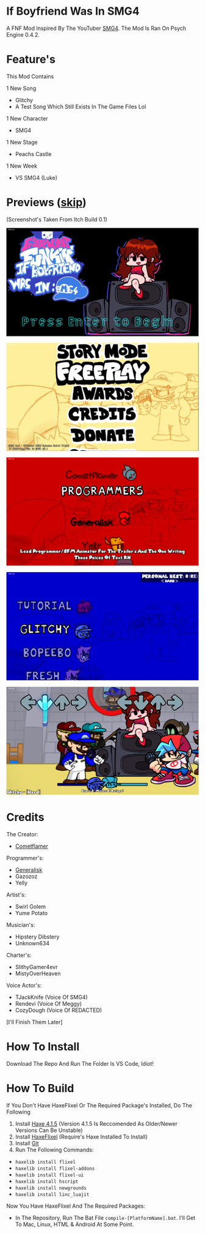 # If Boyfriend Was In SMG4
A FNF Mod Inspired By The YouTuber [SMG4](https://www.youtube.com/c/SMG4). The Mod Is Ran On Psych Engine 0.4.2.
# Feature's
This Mod Contains

1 New Song
- Glitchy
- A Test Song Which Still Exists In The Game Files Lol

1 New Character
- SMG4

1 New Stage
- Peachs Castle

1 New Week
- VS SMG4 (Luke)
# Previews ([skip](#credits))
(Screenshot's Taken From Itch Build 0.1)

![Title Screen](art/readme/screenshot-preview-title.png)

![Menu](art/readme/screenshot-preview-menu.png)

![Credits](art/readme/screenshot-preview-credits.png)

![Freeplay](art/readme/screenshot-preview-freeplay.png)

![Glitchy](art/readme/screenshot-preview-glitchy.png)
# Credits
The Creator:
- [Cometflamer](https://twitter.com/cometflamer)

Programmer's:
- [Generalisk](https://www.youtube.com/channel/UCS7UTEe7YAozWVJS5gCaohQ)
- Gazozoz
- Yelly

Artist's:
- Swirl Golem
- Yume Potato

Musician's:
- Hipstery Dibstery
- Unknown634

Charter's:
- SlithyGamer4evr
- MistyOverHeaven

Voice Actor's:
- TJackKnife (Voice Of SMG4)
- Rendevi (Voice Of Meggy)
- CozyDough (Voice Of REDACTED)

[I'll Finish Them Later]
# How To Install
Download The Repo And Run The Folder Is VS Code, Idiot!
# How To Build
If You Don't Have HaxeFlixel Or The Required Package's Installed, Do The Following
1) Install [Haxe 4.1.5](https://haxe.org/download/version/4.1.5/) (Version 4.1.5 Is Reccomended As Older/Newer Versions Can Be Unstable)
2) Install [HaxeFlixel](https://haxeflixel.com/documentation/install-haxeflixel/) (Require's Haxe Installed To Install)
3) Install [Git](https://git-scm.com/downloads)
4) Run The Following Commands:
- `haxelib install flixel`
- `haxelib install flixel-addons`
- `haxelib install flixel-ui`
- `haxelib install hscript`
- `haxelib install newgrounds`
- `haxelib install linc_luajit`

Now You Have HaxeFlixel And The Required Packages:
- In The Repository, Run The Bat File `compile-[PlatformName].bat`. I'll Get To Mac, Linux, HTML & Android At Some Point.
